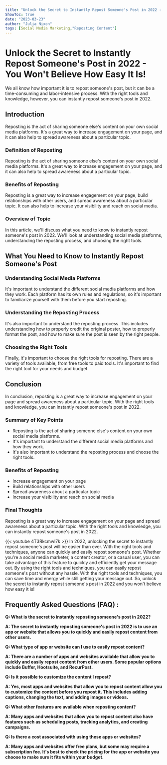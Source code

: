 ```yaml
---
title: "Unlock the Secret to Instantly Repost Someone's Post in 2022 - You Won't Believe How Easy It Is!"
ShowToc: true 
date: "2023-03-23"
author: "Julia Nixon" 
tags: [Social Media Marketing,"Reposting Content"]
---
```

# Unlock the Secret to Instantly Repost Someone's Post in 2022 - You Won't Believe How Easy It Is!

We all know how important it is to repost someone's post, but it can be a time-consuming and labor-intensive process. With the right tools and knowledge, however, you can instantly repost someone's post in 2022. 

## Introduction

Reposting is the act of sharing someone else's content on your own social media platforms. It's a great way to increase engagement on your page, and it can also help to spread awareness about a particular topic. 

### Definition of Reposting

Reposting is the act of sharing someone else's content on your own social media platforms. It's a great way to increase engagement on your page, and it can also help to spread awareness about a particular topic. 

### Benefits of Reposting

Reposting is a great way to increase engagement on your page, build relationships with other users, and spread awareness about a particular topic. It can also help to increase your visibility and reach on social media. 

### Overview of Topic

In this article, we'll discuss what you need to know to instantly repost someone's post in 2022. We'll look at understanding social media platforms, understanding the reposting process, and choosing the right tools. 

## What You Need to Know to Instantly Repost Someone's Post

### Understanding Social Media Platforms

It's important to understand the different social media platforms and how they work. Each platform has its own rules and regulations, so it's important to familiarize yourself with them before you start reposting. 

### Understanding the Reposting Process

It's also important to understand the reposting process. This includes understanding how to properly credit the original poster, how to properly format the post, and how to make sure the post is seen by the right people. 

### Choosing the Right Tools

Finally, it's important to choose the right tools for reposting. There are a variety of tools available, from free tools to paid tools. It's important to find the right tool for your needs and budget. 

## Conclusion

In conclusion, reposting is a great way to increase engagement on your page and spread awareness about a particular topic. With the right tools and knowledge, you can instantly repost someone's post in 2022. 

### Summary of Key Points

- Reposting is the act of sharing someone else's content on your own social media platforms. 
- It's important to understand the different social media platforms and how they work. 
- It's also important to understand the reposting process and choose the right tools. 

### Benefits of Reposting

- Increase engagement on your page 
- Build relationships with other users 
- Spread awareness about a particular topic 
- Increase your visibility and reach on social media 

### Final Thoughts

Reposting is a great way to increase engagement on your page and spread awareness about a particular topic. With the right tools and knowledge, you can instantly repost someone's post in 2022.

{{< youtube 4T3Rkcmwl7k >}} 
In 2022, unlocking the secret to instantly repost someone's post will be easier than ever. With the right tools and techniques, anyone can quickly and easily repost someone's post. Whether you're a social media marketer, a content creator, or a casual user, you can take advantage of this feature to quickly and efficiently get your message out. By using the right tools and techniques, you can easily repost someone's post without any hassle. With the right tools and techniques, you can save time and energy while still getting your message out. So, unlock the secret to instantly repost someone's post in 2022 and you won't believe how easy it is!

## Frequently Asked Questions (FAQ) :
**Q: What is the secret to instantly reposting someone's post in 2022?**

**A: The secret to instantly reposting someone's post in 2022 is to use an app or website that allows you to quickly and easily repost content from other users.**

**Q: What type of app or website can I use to easily repost content?**

**A: There are a number of apps and websites available that allow you to quickly and easily repost content from other users. Some popular options include Buffer, Hootsuite, and RecurPost.**

**Q: Is it possible to customize the content I repost?**

**A: Yes, most apps and websites that allow you to repost content allow you to customize the content before you repost it. This includes adding captions, changing the text, and adding images or videos.**

**Q: What other features are available when reposting content?**

**A: Many apps and websites that allow you to repost content also have features such as scheduling posts, tracking analytics, and creating campaigns.**

**Q: Is there a cost associated with using these apps or websites?**

**A: Many apps and websites offer free plans, but some may require a subscription fee. It's best to check the pricing for the app or website you choose to make sure it fits within your budget.**


